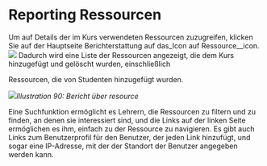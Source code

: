 
# Reporting Ressourcen

Um auf Details der im Kurs verwendeten Ressourcen zuzugreifen, klicken Sie auf der Hauptseite Berichterstattung auf das\_Icon auf Ressource\__icon. ![](../../.gitbook/assets/graphics55.png) Dadurch wird eine Liste der Ressourcen angezeigt, die dem Kurs hinzugefügt und gelöscht wurden, einschließlich

Ressourcen, die von Studenten hinzugefügt wurden.

![](../../.gitbook/assets/graphics57.png)_Illustration 90: Bericht über resource_

Eine Suchfunktion ermöglicht es Lehrern, die Ressourcen zu filtern und zu finden, an denen sie interessiert sind, und die Links auf der linken Seite ermöglichen es ihm, einfach zu der Ressource zu navigieren. Es gibt auch Links zum Benutzerprofil für den Benutzer, der jeden Link hinzufügt, und sogar eine IP-Adresse, mit der der Standort der Benutzer angegeben werden kann.